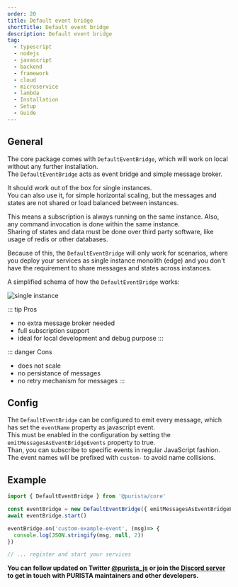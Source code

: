 ```yaml
---
order: 20
title: Default event bridge
shortTitle: Default event bridge
description: Default event bridge
tag:
  - typescript
  - nodejs
  - javascript
  - backend
  - framework
  - cloud
  - microservice
  - lambda
  - Installation
  - Setup
  - Guide
---
```


## General

The core package comes with `DefaultEventBridge`, which will work on local without any further installation.  
The `DefaultEventBridge` acts as event bridge and simple message broker.

It should work out of the box for single instances.  
You can also use it, for simple horizontal scaling, but the messages and states are not shared or load balanced between instances.

This means a subscription is always running on the same instance. Also, any command invocation is done within the same instance.  
Sharing of states and data must be done over third party software, like usage of redis or other databases.

Because of this, the `DefaultEventBridge` will only work for scenarios, where you deploy your services as single instance monolith (edge) and you don't have the requirement to share messages and states across instances.

A simplified schema of how the `DefaultEventBridge` works:

![single instance](/graphic/single_instance.svg)

::: tip Pros

- no extra message broker needed
- full subscription support
- ideal for local development and debug purpose
:::

::: danger Cons

- does not scale
- no persistance of messages
- no retry mechanism for messages
:::

## Config

The `DefaultEventBridge` can be configured to emit every message, which has set the  `eventName` property as javascript event.  
This must be enabled in the configuration by setting the `emitMessagesAsEventBridgeEvents` property to true.  
Than, you can subscribe to specific events in regular JavaScript fashion.  
The event names will be prefixed with `custom-` to avoid name collisions.

## Example

```typescript
import { DefaultEventBridge } from '@purista/core'

const eventBridge = new DefaultEventBridge({ emitMessagesAsEventBridgeEvents: true })
await eventBridge.start()

eventBridge.on('custom-example-event', (msg)=> {
  console.log(JSON.stringify(msg, null, 2))
})

// ... register and start your services

```

__You can follow updated on Twitter [@purista_js](https://twitter.com/purista_js) or join the [Discord server](https://discord.gg/9feaUm3H2v) to get in touch with PURISTA maintainers and other developers.__
